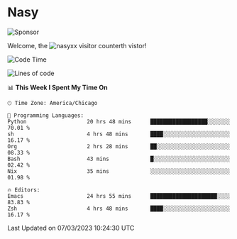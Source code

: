 # Nasy

<!--
<p align="center">
<img height="200" src="https://github-readme-stats.vercel.app/api?username=nasyxx&count_private=true&show_icons=true&theme=dracula&include_all_commits=true"/>
<img height="200" src="https://github-readme-stats.vercel.app/api/top-langs/?username=nasyxx&theme=dracula&hide=html,jupyter+notebook&count_private=true&show_icons=true"/>
</p>

  
----------------
-->

![Sponsor](https://img.shields.io/static/v1.svg?label=Sponsor&message=%E2%9D%A4&logo=GitHub&style=flat&color=pink)
 
Welcome, the ![nasyxx visitor counter](https://count.getloli.com/get/@nasyxx?theme=rule34)th vistor!
 
<!--START_SECTION:waka-->
![Code Time](http://img.shields.io/badge/Code%20Time-3%2C223%20hrs%2031%20mins-blue)

![Lines of code](https://img.shields.io/badge/From%20Hello%20World%20I%27ve%20Written-6.0%20million%20lines%20of%20code-blue)

📊 **This Week I Spent My Time On** 

```text
🕑︎ Time Zone: America/Chicago

💬 Programming Languages: 
Python                   20 hrs 48 mins      ██████████████████░░░░░░░   70.01 % 
sh                       4 hrs 48 mins       ████░░░░░░░░░░░░░░░░░░░░░   16.17 % 
Org                      2 hrs 28 mins       ██░░░░░░░░░░░░░░░░░░░░░░░   08.33 % 
Bash                     43 mins             █░░░░░░░░░░░░░░░░░░░░░░░░   02.42 % 
Nix                      35 mins             ░░░░░░░░░░░░░░░░░░░░░░░░░   01.98 % 

🔥 Editors: 
Emacs                    24 hrs 55 mins      █████████████████████░░░░   83.83 % 
Zsh                      4 hrs 48 mins       ████░░░░░░░░░░░░░░░░░░░░░   16.17 % 
```


 Last Updated on 07/03/2023 10:24:30 UTC
<!--END_SECTION:waka-->

<!-- ![visitors](https://visitor-badge.laobi.icu/badge?page_id=nasyxx.nasyxx) -->
